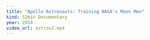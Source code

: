 ```yaml
---
title: "Apollo Astronauts: Training NASA's Moon Men"
kind: 52min Documentary
year: 2014
video_url: astrov2.mp4
---
```

